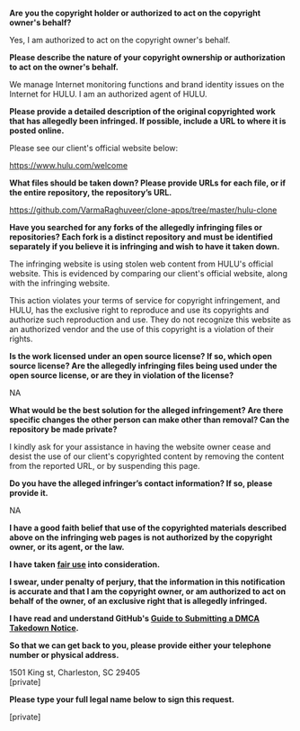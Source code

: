 **Are you the copyright holder or authorized to act on the copyright owner's behalf?**

Yes, I am authorized to act on the copyright owner's behalf.

**Please describe the nature of your copyright ownership or authorization to act on the owner's behalf.**

We manage Internet monitoring functions and brand identity issues on the Internet for HULU. I am an authorized agent of HULU.

**Please provide a detailed description of the original copyrighted work that has allegedly been infringed. If possible, include a URL to where it is posted online.**

Please see our client's official website below:

https://www.hulu.com/welcome

**What files should be taken down? Please provide URLs for each file, or if the entire repository, the repository’s URL.**

https://github.com/VarmaRaghuveer/clone-apps/tree/master/hulu-clone

**Have you searched for any forks of the allegedly infringing files or repositories? Each fork is a distinct repository and must be identified separately if you believe it is infringing and wish to have it taken down.**

The infringing website is using stolen web content from HULU's official website. This is evidenced by comparing our client's official website, along with the infringing website.

This action violates your terms of service for copyright infringement, and HULU, has the exclusive right to reproduce and use its copyrights and authorize such reproduction and use. They do not recognize this website as an authorized vendor and the use of this copyright is a violation of their rights.

**Is the work licensed under an open source license? If so, which open source license? Are the allegedly infringing files being used under the open source license, or are they in violation of the license?**

NA

**What would be the best solution for the alleged infringement? Are there specific changes the other person can make other than removal? Can the repository be made private?**

I kindly ask for your assistance in having the website owner cease and desist the use of our client's copyrighted content by removing the content from the reported URL, or by suspending this page.

**Do you have the alleged infringer’s contact information? If so, please provide it.**

NA

**I have a good faith belief that use of the copyrighted materials described above on the infringing web pages is not authorized by the copyright owner, or its agent, or the law.**

**I have taken <a href="https://www.lumendatabase.org/topics/22">fair use</a> into consideration.**

**I swear, under penalty of perjury, that the information in this notification is accurate and that I am the copyright owner, or am authorized to act on behalf of the owner, of an exclusive right that is allegedly infringed.**

**I have read and understand GitHub's <a href="https://docs.github.com/articles/guide-to-submitting-a-dmca-takedown-notice/">Guide to Submitting a DMCA Takedown Notice</a>.**

**So that we can get back to you, please provide either your telephone number or physical address.**

1501 King st, Charleston, SC 29405  
[private]  

**Please type your full legal name below to sign this request.**

[private]
